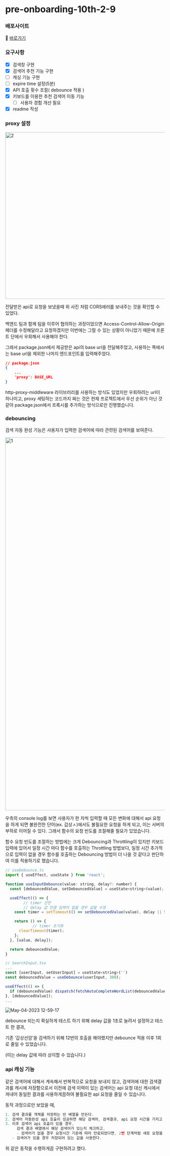 # pre-onboarding-10th-2-9

### 배포사이트

🚀 [바로가기](https://pre-onboarding-10th-2-9-7bcziauc2-sangwoo9734.vercel.app/)

### 요구사항

- [x] 검색창 구현
- [x]  검색어 추천 기능 구현
- [ ]  캐싱 기능 구현
- [ ]  expire time 설정(5분)
- [x]  API 호출 횟수 조절( debounce 적용 )
- [x]  키보드를 이용한 추천 검색어 이동 기능
	- [ ] 사용자 경험 개선 필요
- [x] readme 작성

### proxy 설정

<img width="526" alt="2" src="https://user-images.githubusercontent.com/49917043/236109816-e540beb7-ff47-47d7-96d0-0038f40732c2.png">


전달받은 api로 요청을 보냈을때 위 사진 처럼 CORS에러를 보내주는 것을 확인할 수 있었다. 

백엔드 팀과 함께 팀을 이루어 협의하는 과정이었으면 Access-Control-Allow-Origin 헤더를 수정해달라고 요청하겠지만 이번에는 그럴 수 있는 상황이 아니었기 때문에 프론트 단에서 우회해서 사용해야 한다.

그래서 package.json에서 제공받은 api의 base url을 전달해주었고, 사용하는 쪽에서는 base url을 제외한 나머지 엔드포인트를 입력해주었다.

```json
// package.json
{
	...
	'proxy': BASE_URL
}
```

http-proxy-middleware 라이브러리를 사용하는 방식도 있었지만 우회하려는 url이 하나이고, proxy 세팅하는 코드까지 짜는 것은 현재 프로젝트에서 우선 순위가 아닌 것 같아 package.json에서 프록시를 추가하는 방식으로만 진행했습니다.

### debouncing

검색 자동 완성 기능은 사용자가 입력한 검색어에 따라 관련된 검색어를 보여준다.

<img width="1177" alt="1" src="https://user-images.githubusercontent.com/49917043/236109839-8fe7909b-e1c8-4c0e-abd1-f9fa2c8b7e71.png">


우측의 console log를 보면 사용자가 한 자씩 입력할 때 모든 변화에 대해서 api 요청을 하게 되면 불완전한 단어(ex. 갑상ㅅ)에서도 불필요한 요청을 하게 되고, 이는 서버의 부하로 이어질 수 있다. 그래서 함수의 요청 빈도를 조절해줄 필요가 있었습니다.

함수 요청 빈도를 조절하는 방법에는 크게 Debouncing과 Throttling이 있지만 키보드 입력에 있어서 일정 시간 마다 함수를 호출하는 Throttling 방법보다, 일정 시간 추가적으로 입력이 없을 경우 함수를 호출하는 Debouncing 방법이 더 나을 것 같다고 판단하여 이를 적용하기로 했습니다.

```jsx
// useDebounce.ts
import { useEffect, useState } from 'react';

function useInputDebounce(value: string, delay?: number) {
  const [debouncedValue, setDebouncedValue] = useState<string>(value);

  useEffect(() => {
		// timer 선언
		// delay 값 만큼 입력이 없을 경우 값을 수정
    const timer = setTimeout(() => setDebouncedValue(value), delay || 500);

    return () => {
			// timer 초기화
      clearTimeout(timer);
    };
  }, [value, delay]);

  return debouncedValue;
}

// SearchInput.tsx
...
const [userInput, setUserInput] = useState<string>('')
const debouncedValue = useDebounce(userInput, 300);

useEffect(() => {
  if (debouncedValue) dispatch(fetchAutoCompleteWordList(debouncedValue));
}, [debouncedValue]);
...
```

![May-04-2023 12-59-17](https://user-images.githubusercontent.com/49917043/236109907-44d82eaa-9a9c-42bc-8711-0af3277913a9.gif)


debounce 되는지 확실하게 테스트 하기 위해 delay 값을 1초로 늘려서 설정하고 테스트 한 결과,

기존 ‘갑상선암’을 검색하기 위해 12번의 호출을 해야했지만 debounce 적용 이후 1회로 줄일 수 있었습니다.

(이는 delay 값에 따라 상이할 수 있습니다.)

### api 캐싱 기능

같은 검색어에 대해서 계속해서 반복적으로 요청을 보내지 않고, 검색어에 대한 검색결과를 캐시에 저장함으로서 이전에 검색 이력이 있는 검색어는 api 요청 대신 캐시에서 꺼내어 동일한 결과를 사용하게끔하여 불필요한 api 요청을 줄일 수 있습니다.

동작 과정으로만 보았을 때,

```jsx
1. 검색 결과를 객체를 저장하는 빈 배열을 만든다.
2. 검색어 자동완성 api 호출이 성공하면 해당 검색어, 검색결과, api 요청 시간을 가지고 있는 데이터를 배열에 담는다.
3. 이후 검색어 api 호출이 있을 경우,
	 검색 결과 배열에서 해당 검색어가 있는지 체크하고,
	 - 검색어가 없을 경우 요청시간 기준에 따라 만료되었다면, 2번 단계처럼 새로 요청을 보내고 결과를 저장한다.
   - 검색어가 있을 경우 저장되어 있는 값을 사용한다.
```

위 같은 동작을 수행하게끔 구현하려고 했다.
